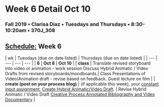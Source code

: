 # Week 6 Detail Oct 10

### Fall 2019 • Clarisa Diaz • Tuesdays and Thursdays • 8:30-10:20am • 370J_308

## [Schedule:](./) Week 6

| wk | Tuesdays \(due on date listed\) | Thursdays \(due on date listed\) |
| --- | --- | --- | --- |
| **6** | **Oct 8** | **Oct 10** |
| **class** | Translate revised storyboard into video or animation - work session Discuss Hybrid Animatic / Video Drafts from revised storyboards/moodboards.|  Class Presentations of Video/Animation draft - revise based on feedback. Guest lecture on film |
| **create \(post on your process blog\)** |  \(if applicable this week\), your [constant input assignment.](constant-input-or-output.md) [Create Hybrid Animatic/Video Draft](../projects/creative-process-annotated-bibliography-and-video-documentary.md). | Revise Hybrid Animatic / Video Draft [Creative Process Annotated Bibliography and Video Documentary](creative-process-annotated-bibliography-and-video-documentary.md) |  

